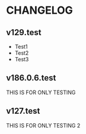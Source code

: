 # CHANGELOG

## v129.test
- Test1
- Test2
- Test3

## v186.0.6.test
THIS IS FOR ONLY TESTING

## v127.test
THIS IS FOR ONLY TESTING 2